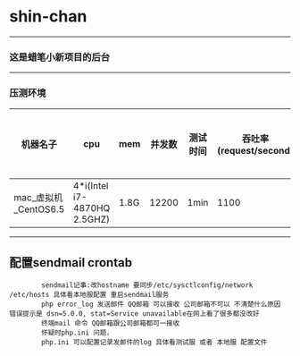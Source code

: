 # shin-chan
---
### 这是蜡笔小新项目的后台
---
### 压测环境
机器名子 | cpu | mem | 并发数 | 测试时间 |吞吐率(request/second) | 并发请求平均耗时(ms)| 
--- | --- |--- | --- | --- | --- | ---
mac_虚拟机_CentOS6.5|4*i(Intel i7-4870HQ 2.5GHZ)| 1.8G | 12200 | 1min | 1100 | 0.962
---
配置sendmail crontab 
---
```
        sendmail记事:改hostname 要同步/etc/sysctlconfig/network /etc/hosts 具体看本地服配置 重启sendmail服务
        php error_log 发送邮件 QQ邮箱 可以接收 公司邮箱不可以 不清楚什么原因 错误提示是 dsn=5.0.0, stat=Service unavailable在网上看了很多都没改好
        终端mail 命令 QQ邮箱跟公司邮箱都可一接收
        怀疑时php.ini 问题，  
        php.ini 可以配置记录发邮件的log 具体看测试服 或者 本地服 配置文件
```
